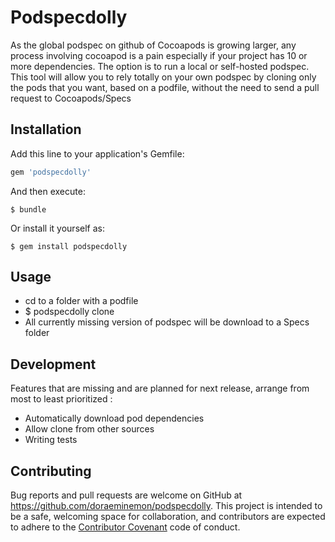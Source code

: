 # Podspecdolly

As the global podspec on github of Cocoapods is growing larger, any process involving cocoapod is a pain especially if your project has 10 or more dependencies. The option is to run a local or self-hosted podspec. This tool will allow you to rely totally on your own podspec by cloning only the pods that you want, based on a podfile, without the need to send a pull request to Cocoapods/Specs

## Installation

Add this line to your application's Gemfile:

```ruby
gem 'podspecdolly'
```

And then execute:

    $ bundle

Or install it yourself as:

    $ gem install podspecdolly

## Usage

- cd to a folder with a podfile
- $ podspecdolly clone
- All currently missing version of podspec will be download to a Specs folder

## Development

Features that are missing and are planned for next release, arrange from most to least prioritized :
- Automatically download pod dependencies
- Allow clone from other sources
- Writing tests

## Contributing

Bug reports and pull requests are welcome on GitHub at https://github.com/doraeminemon/podspecdolly. This project is intended to be a safe, welcoming space for collaboration, and contributors are expected to adhere to the [Contributor Covenant](http://contributor-covenant.org) code of conduct.

